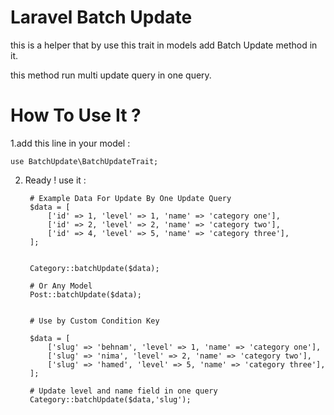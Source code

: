 
# Laravel Batch Update

this is a helper that by use this trait in models add Batch Update method in it.

this method run multi update query in one query.



# How To Use It ?

1.add this line in your model :

    use BatchUpdate\BatchUpdateTrait;

2. Ready ! use it :

        # Example Data For Update By One Update Query
        $data = [
            ['id' => 1, 'level' => 1, 'name' => 'category one'],
            ['id' => 2, 'level' => 2, 'name' => 'category two'],
            ['id' => 4, 'level' => 5, 'name' => 'category three'],
        ];


        Category::batchUpdate($data);

        # Or Any Model
        Post::batchUpdate($data);


        # Use by Custom Condition Key

        $data = [
            ['slug' => 'behnam', 'level' => 1, 'name' => 'category one'],
            ['slug' => 'nima', 'level' => 2, 'name' => 'category two'],
            ['slug' => 'hamed', 'level' => 5, 'name' => 'category three'],
        ];

        # Update level and name field in one query
        Category::batchUpdate($data,'slug');
